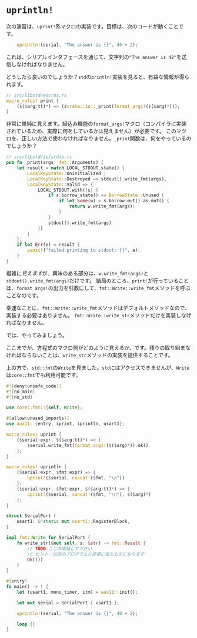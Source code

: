 # `uprintln!`

<!-- 
For the next exercise, we'll implement the `uprint!` family of macros. Your goal is to make this
line of code work:
 -->

次の演習は、`uprint!`系マクロの実装です。目標は、次のコードが動くことです。

``` rust
    uprintln!(serial, "The answer is {}", 40 + 2);
```

<!-- Which must send the string `"The answer is 42"` through the serial interface. -->

これは、シリアルインタフェースを通じて、文字列の`"The answer is 42"`を送信しなければなりません。

<!-- 
How do we go about that? It's informative to look into the `std` implementation of `println!`.
 -->

どうしたら良いのでしょうか？`std`の`println!`実装を見ると、有益な情報が得られます。

``` rust
// src/libstd/macros.rs
macro_rules! print {
    ($($arg:tt)*) => ($crate::io::_print(format_args!($($arg)*)));
}
```

<!-- 
Looks simple so far. We need the built-in `format_args!` macro (it's implemented in the compiler so we
can't see what it actually does). We'll have to use that macro in the exact same way. What does this
`_print` function do?
 -->

非常に単純に見えます。組込み機能の`format_args!`マクロ（コンパイラに実装されているため、実際に何をしているかは見えません）が必要です。
このマクロを、正しい方法で使わなければなりません。`_print`関数は、何をやっているのでしょうか？

``` rust
// src/libstd/io/stdio.rs
pub fn _print(args: fmt::Arguments) {
    let result = match LOCAL_STDOUT.state() {
        LocalKeyState::Uninitialized |
        LocalKeyState::Destroyed => stdout().write_fmt(args),
        LocalKeyState::Valid => {
            LOCAL_STDOUT.with(|s| {
                if s.borrow_state() == BorrowState::Unused {
                    if let Some(w) = s.borrow_mut().as_mut() {
                        return w.write_fmt(args);
                    }
                }
                stdout().write_fmt(args)
            })
        }
    };
    if let Err(e) = result {
        panic!("failed printing to stdout: {}", e);
    }
}
```

<!-- 
That *looks* complicated but the only part we are interested in is: `w.write_fmt(args)` and
`stdout().write_fmt(args)`. What `print!` ultimately does is call the `fmt::Write::write_fmt` method
with the output of `format_args!` as its argument.
 -->

複雑に*見えます*が、興味のある部分は、`w.write_fmt(args)`と`stdout().write_fmt(args)`だけです。
結局のところ、`print!`が行っていることは、`format_args!`の出力を引数にして、`fmt::Write::write_fmt`メソッドを呼ぶことなのです。

<!-- 
Luckily we don't have to implement the `fmt::Write::write_fmt` method either because it's a default
method. We only have to implement the `fmt::Write::write_str` method.
 -->

幸運なことに、`fmt::Write::write_fmt`メソッドはデフォルトメソッドなので、実装する必要はありません。
`fmt::Write::write_str`メソッドだけを実装しなければなりません。

<!-- Let's do that. -->

では、やってみましょう。

<!-- 
This is what the macro side of the equation looks like. What's left to be done by you is provide the
implementation of the `write_str` method.
 -->

ここまでが、方程式のマクロ側がどのように見えるか、です。残りの取り組まなければならないことは、`write_str`メソッドの実装を提供することです。

<!-- 
Above we saw that `Write` is in `std::fmt`. We don't have access to `std` but `Write` is also
available in `core::fmt`.
 -->

上の方で、`std::fmt`の`Write`を見ました。`std`にはアクセスできませんが、`Write`は`core::fmt`でも利用可能です。

``` rust
#![deny(unsafe_code)]
#![no_main]
#![no_std]

use core::fmt::{self, Write};

#[allow(unused_imports)]
use aux11::{entry, iprint, iprintln, usart1};

macro_rules! uprint {
    ($serial:expr, $($arg:tt)*) => {
        $serial.write_fmt(format_args!($($arg)*)).ok()
    };
}

macro_rules! uprintln {
    ($serial:expr, $fmt:expr) => {
        uprint!($serial, concat!($fmt, "\n"))
    };
    ($serial:expr, $fmt:expr, $($arg:tt)*) => {
        uprint!($serial, concat!($fmt, "\n"), $($arg)*)
    };
}

struct SerialPort {
    usart1: &'static mut usart1::RegisterBlock,
}

impl fmt::Write for SerialPort {
    fn write_str(&mut self, s: &str) -> fmt::Result {
        // TODO ここの実装して下さい
        // ヒント：以前のプログラムと非常に似たものになります
        Ok(())
    }
}

#[entry]
fn main() -> ! {
    let (usart1, mono_timer, itm) = aux11::init();

    let mut serial = SerialPort { usart1 };

    uprintln!(serial, "The answer is {}", 40 + 2);

    loop {}
}
```
